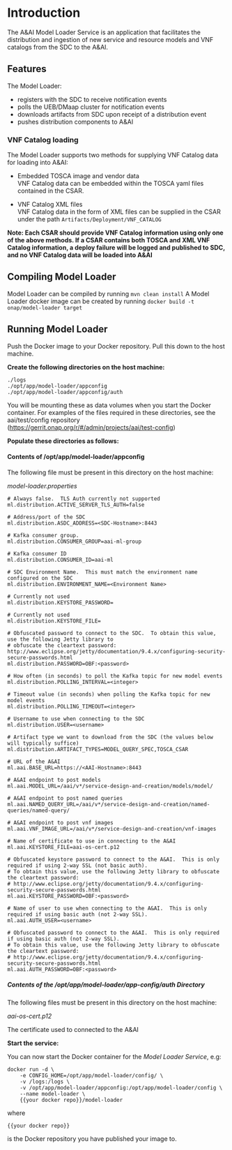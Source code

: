 # Introduction

The A&AI Model Loader Service is an application that facilitates the distribution and ingestion of 
new service and resource models and VNF catalogs from the SDC to the A&AI.

## Features

The Model Loader:

* registers with the SDC to receive notification events 
* polls the UEB/DMaap cluster for notification events
* downloads artifacts from SDC upon receipt of a distribution event
* pushes distribution components to A&AI
		    
### VNF Catalog loading

The Model Loader supports two methods for supplying VNF Catalog data for loading into A&AI:

* Embedded TOSCA image and vendor data<br/>VNF Catalog data can be embedded within the TOSCA yaml files contained in the CSAR.


* VNF Catalog XML files<br/>VNF Catalog data in the form of XML files can be supplied in the CSAR under the path `Artifacts/Deployment/VNF_CATALOG`

**Note: Each CSAR should provide VNF Catalog information using only one of the above methods. If a CSAR contains both TOSCA and XML VNF Catalog information, a deploy failure will be logged and published to SDC, and no VNF Catalog data will be loaded into A&AI** 
		    
## Compiling Model Loader

Model Loader can be compiled by running `mvn clean install`
A Model Loader docker image can be created by running `docker build -t onap/model-loader target`

## Running Model Loader 

Push the Docker image to your Docker repository. Pull this down to the host machine.

**Create the following directories on the host machine:**

    ./logs
    ./opt/app/model-loader/appconfig
    ./opt/app/model-loader/appconfig/auth
    
You will be mounting these as data volumes when you start the Docker container.  For examples of the files required in these directories, see the aai/test/config repository (https://gerrit.onap.org/r/#/admin/projects/aai/test-config)

**Populate these directories as follows:**

#### Contents of /opt/app/model-loader/appconfig

The following file must be present in this directory on the host machine:
    
_model-loader.properties_  

    # Always false.  TLS Auth currently not supported 
    ml.distribution.ACTIVE_SERVER_TLS_AUTH=false
    
    # Address/port of the SDC
    ml.distribution.ASDC_ADDRESS=<SDC-Hostname>:8443
    
    # Kafka consumer group.  
    ml.distribution.CONSUMER_GROUP=aai-ml-group
    
    # Kafka consumer ID
    ml.distribution.CONSUMER_ID=aai-ml
    
    # SDC Environment Name.  This must match the environment name configured on the SDC
    ml.distribution.ENVIRONMENT_NAME=<Environment Name>
    
    # Currently not used
    ml.distribution.KEYSTORE_PASSWORD=
    
    # Currently not used
    ml.distribution.KEYSTORE_FILE=
    
    # Obfuscated password to connect to the SDC.  To obtain this value, use the following Jetty library to 
    # obfuscate the cleartext password:  http://www.eclipse.org/jetty/documentation/9.4.x/configuring-security-secure-passwords.html
    ml.distribution.PASSWORD=OBF:<password>
    
    # How often (in seconds) to poll the Kafka topic for new model events
    ml.distribution.POLLING_INTERVAL=<integer>
    
    # Timeout value (in seconds) when polling the Kafka topic for new model events
    ml.distribution.POLLING_TIMEOUT=<integer>
    
    # Username to use when connecting to the SDC
    ml.distribution.USER=<username>
    
    # Artifact type we want to download from the SDC (the values below will typically suffice)
    ml.distribution.ARTIFACT_TYPES=MODEL_QUERY_SPEC,TOSCA_CSAR

    # URL of the A&AI
    ml.aai.BASE_URL=https://<AAI-Hostname>:8443
    
    # A&AI endpoint to post models
    ml.aai.MODEL_URL=/aai/v*/service-design-and-creation/models/model/
    
    # A&AI endpoint to post named queries
    ml.aai.NAMED_QUERY_URL=/aai/v*/service-design-and-creation/named-queries/named-query/
    
    # A&AI endpoint to post vnf images
    ml.aai.VNF_IMAGE_URL=/aai/v*/service-design-and-creation/vnf-images
    
    # Name of certificate to use in connecting to the A&AI
    ml.aai.KEYSTORE_FILE=aai-os-cert.p12
    
    # Obfuscated keystore password to connect to the A&AI.  This is only required if using 2-way SSL (not basic auth).
    # To obtain this value, use the following Jetty library to obfuscate the cleartext password:
    # http://www.eclipse.org/jetty/documentation/9.4.x/configuring-security-secure-passwords.html
    ml.aai.KEYSTORE_PASSWORD=OBF:<password>
    
    # Name of user to use when connecting to the A&AI.  This is only required if using basic auth (not 2-way SSL).
    ml.aai.AUTH_USER=<username>
    
    # Obfuscated password to connect to the A&AI.  This is only required if using basic auth (not 2-way SSL).
    # To obtain this value, use the following Jetty library to obfuscate the cleartext password:
    # http://www.eclipse.org/jetty/documentation/9.4.x/configuring-security-secure-passwords.html
    ml.aai.AUTH_PASSWORD=OBF:<password>
    


##### Contents of the /opt/app/model-loader/app-config/auth Directory

The following files must be present in this directory on the host machine:

_aai-os-cert.p12_

The certificate used to connected to the A&AI

**Start the service:**

You can now start the Docker container for the _Model Loader Service_, e.g:

	docker run -d \
		-e CONFIG_HOME=/opt/app/model-loader/config/ \
	    -v /logs:/logs \
	    -v /opt/app/model-loader/appconfig:/opt/app/model-loader/config \
	    --name model-loader \
	    {{your docker repo}}/model-loader
    
where

    {{your docker repo}}
is the Docker repository you have published your image to.
